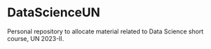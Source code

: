 # DataScienceUN
Personal repository to allocate material related to Data Science short course, UN 2023-II.
